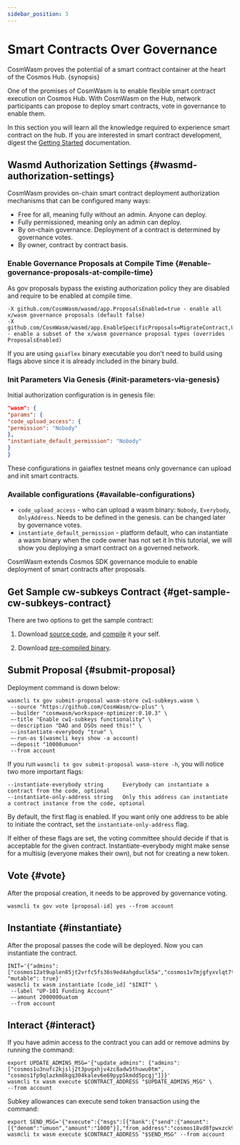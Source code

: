 ```yaml
---
sidebar_position: 3
---
```


# Smart Contracts Over Governance

CosmWasm proves the potential of a smart contract container at the heart of the Cosmos Hub. {synopsis}

One of the promises of CosmWasm is to enable flexible smart contract execution on Cosmos Hub. With CosmWasm on the Hub,
network participants can propose to deploy smart contracts, vote in governance to enable them.

In this section you will learn all the knowledge required to experience smart contract on the hub. If you are interested
in smart contract development, digest the [Getting Started](https://docs.cosmwasm.com/docs/1.0/getting-started/intro)
documentation.

## Wasmd Authorization Settings {#wasmd-authorization-settings}

CosmWasm provides on-chain smart contract deployment authorization mechanisms that can be configured many ways:

- Free for all, meaning fully without an admin. Anyone can deploy.
- Fully permissioned, meaning only an admin can deploy.
- By on-chain governance. Deployment of a contract is determined by governance votes.
- By owner, contract by contract basis.

### Enable Governance Proposals at Compile Time {#enable-governance-proposals-at-compile-time}

As gov proposals bypass the existing authorization policy they are disabled and require to be enabled at compile time.

```
-X github.com/CosmWasm/wasmd/app.ProposalsEnabled=true - enable all x/wasm governance proposals (default false)
-X github.com/CosmWasm/wasmd/app.EnableSpecificProposals=MigrateContract,UpdateAdmin,ClearAdmin - enable a subset of the x/wasm governance proposal types (overrides ProposalsEnabled)
```

If you are using `gaiaflex` binary executable you don't need to build using flags above since it is already included in
the binary build.

### Init Parameters Via Genesis {#init-parameters-via-genesis}

Initial authorization configuration is in genesis file:

```json
"wasm": {
"params": {
"code_upload_access": {
"permission": "Nobody"
},
"instantiate_default_permission": "Nobody"
}
}
```

These configurations in gaiaflex testnet means only governance can upload and init smart contracts.

### Available configurations {#available-configurations}

- `code_upload_access` - who can upload a wasm binary: `Nobody`, `Everybody`, `OnlyAddress`. Needs to be defined in the
  genesis. can be changed later by governance votes.
- `instantiate_default_permission` - platform default, who can instantiate a wasm binary when the code owner has not set
  it In this tutorial, we will show you deploying a smart contract on a governed network.

CosmWasm extends Cosmos SDK governance module to enable deployment of smart contracts after proposals.

## Get Sample cw-subkeys Contract {#get-sample-cw-subkeys-contract}

There are two options to get the sample contract:

1. Download [source code](https://github.com/CosmWasm/cw-plus/tree/v0.1.1/contracts/cw20-base),
   and [compile](https://docs.cosmwasm.com/getting-started/compile-contract) it your self.

2. Download [pre-compiled binary](https://github.com/CosmWasm/cw-plus/releases/download/v0.1.1/cw20_base.wasm).

## Submit Proposal {#submit-proposal}

Deployment command is down below:

```shell
wasmcli tx gov submit-proposal wasm-store cw1-subkeys.wasm \
 --source "https://github.com/CosmWasm/cw-plus" \
 —-builder "cosmwasm/workspace-optimizer:0.10.3" \
 —-title "Enable cw1-subkeys functionality" \
 —-description "DAO and DSOs need this!" \
 —-instantiate-everybody "true" \
 —-run-as $(wasmcli keys show -a account)
 —-deposit "10000umuon"
 --from account
```

If you run `wasmcli tx gov submit-proposal wasm-store -h`, you will notice two more important flags:

```shell
--instantiate-everybody string      Everybody can instantiate a contract from the code, optional
--instantiate-only-address string   Only this address can instantiate a contract instance from the code, optional
```

By default, the first flag is enabled. If you want only one address to be able to initiate the contract, set
the `instantiate-only-address` flag.

If either of these flags are set, the voting committee should decide if that is acceptable for the given contract.
Instantiate-everybody might make sense for a multisig (everyone makes their own), but not for creating a new token.

## Vote {#vote}

After the proposal creation, it needs to be approved by governance voting.

```shell
wasmcli tx gov vote [proposal-id] yes --from account
```

## Instantiate {#instantiate}

After the proposal passes the code will be deployed. Now you can instantiate the contract.

```shell
INIT='{"admins": ["cosmos12at9uplen85jt2vrfc5fs36s9ed4ahgduclk5a","cosmos1v7mjgfyxvlqt7tzj2j9fwee82fh6ra0jvhrxyp","cosmos18rkzfn65485wq68p3ylv4afhgguq904djepfkk","cosmos1xxkueklal9vejv9unqu80w9vptyepfa95pd53u"], "mutable": true}'
wasmcli tx wasm instantiate [code_id] "$INIT" \
 --label "UP-101 Funding Account"
 —-amount 2000000uatom
 --from account
```

## Interact {#interact}

If you have admin access to the contract you can add or remove admins by running the command:

```
export UPDATE_ADMINS_MSG='{"update_admins": {"admins":["cosmos1u3nufc2kjslj2t3pugxhjv4zc8adw5thuwu0tm", "cosmos1fp9qlazkm8kgq304kalev6e69pyp5kmdd5pcgj"]}}'
wasmcli tx wasm execute $CONTRACT_ADDRESS "$UPDATE_ADMINS_MSG" \
--from account
```

Subkey allowances can execute send token transaction using the command:

```
export SEND_MSG='{"execute":{"msgs":[{"bank":{"send":{"amount":[{"denom":"umuon","amount":"1000"}],"from_address":"cosmos18vd8fpwxzck93qlwghaj6arh4p7c5n89uzcee5","to_address":"cosmos1cs63ehtq6lw86vc87t42cnhcmydtnrffzdjhkz"}}}]}}'
wasmcli tx wasm execute $CONTRACT_ADDRESS "$SEND_MSG" --from account
```
